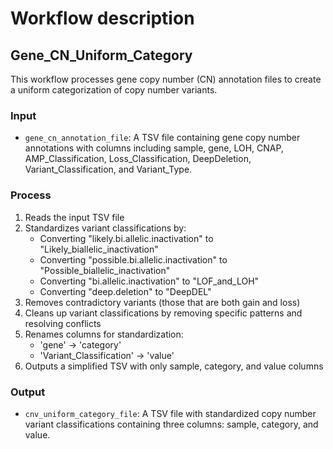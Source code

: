 # Workflow description

## Gene_CN_Uniform_Category

This workflow processes gene copy number (CN) annotation files to create a uniform categorization of copy number variants.

### Input
- `gene_cn_annotation_file`: A TSV file containing gene copy number annotations with columns including sample, gene, LOH, CNAP, AMP_Classification, Loss_Classification, DeepDeletion, Variant_Classification, and Variant_Type.

### Process
1. Reads the input TSV file
2. Standardizes variant classifications by:
   - Converting "likely.bi.allelic.inactivation" to "Likely_biallelic_inactivation"
   - Converting "possible.bi.allelic.inactivation" to "Possible_biallelic_inactivation"
   - Converting "bi.allelic.inactivation" to "LOF_and_LOH"
   - Converting "deep.deletion" to "DeepDEL"
3. Removes contradictory variants (those that are both gain and loss)
4. Cleans up variant classifications by removing specific patterns and resolving conflicts
5. Renames columns for standardization:
   - 'gene' → 'category'
   - 'Variant_Classification' → 'value'
6. Outputs a simplified TSV with only sample, category, and value columns

### Output
- `cnv_uniform_category_file`: A TSV file with standardized copy number variant classifications containing three columns: sample, category, and value.

